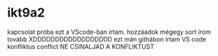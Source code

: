 # ikt9a2
kapcsolat próba
ezt a VScode-ban írtam.
hozzáadok mégegy sort
írom tovább XDDDDDDDDDDDDDDDDDD
ezt mán githábon írtam
VS code konfliktus
conflict
NE CSINALJAD A KONFLIKTUST
